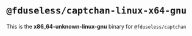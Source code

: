 # `@fduseless/captchan-linux-x64-gnu`

This is the **x86_64-unknown-linux-gnu** binary for `@fduseless/captchan`
